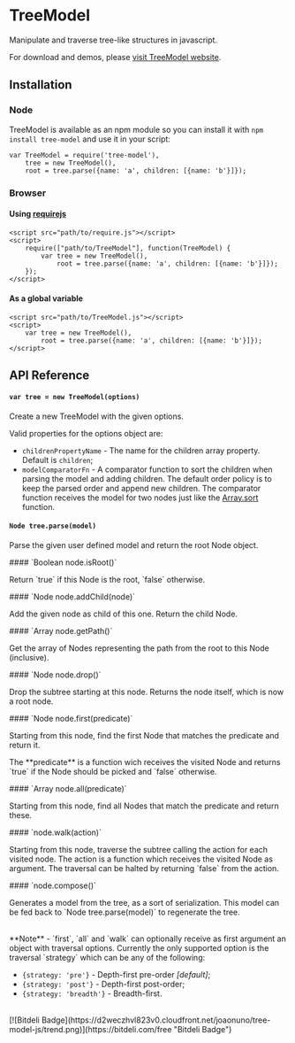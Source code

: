 # TreeModel

Manipulate and traverse tree-like structures in javascript.

For download and demos, please [visit TreeModel website](http://jnuno.com/tree-model-js).

## Installation

### Node
TreeModel is available as an npm module so you can install it with `npm install tree-model` and use it in your script:

```
var TreeModel = require('tree-model'),
    tree = new TreeModel(),
    root = tree.parse({name: 'a', children: [{name: 'b'}]});
```

### Browser
#### Using [requirejs](http://requirejs.org/)
```
<script src="path/to/require.js"></script>
<script>
    require(["path/to/TreeModel"], function(TreeModel) {
        var tree = new TreeModel(),
            root = tree.parse({name: 'a', children: [{name: 'b'}]});
    });
</script>
```
#### As a global variable
```
<script src="path/to/TreeModel.js"></script>
<script>
    var tree = new TreeModel(),
        root = tree.parse({name: 'a', children: [{name: 'b'}]});
</script>
```

## API Reference
#### `var tree = new TreeModel(options)`
<p>Create a new TreeModel with the given options.</p>
Valid properties for the options object are:

* `childrenPropertyName` - The name for the children array property. Default is `children`;
* `modelComparatorFn` - A comparator function to sort the children when parsing the model and adding children. The default order policy is to keep the parsed order and append new children. The comparator function receives the model for two nodes just like the [Array.sort](https://developer.mozilla.org/en-US/docs/Web/JavaScript/Reference/Global_Objects/Array/sort) function.

#### `Node tree.parse(model)`
<p>Parse the given user defined model and return the root Node object.</p>
#### `Boolean node.isRoot()`
<p>Return `true` if this Node is the root, `false` otherwise.</p>
#### `Node node.addChild(node)`
<p>Add the given node as child of this one. Return the child Node.</p>
#### `Array<Node> node.getPath()`
<p>Get the array of Nodes representing the path from the root to this Node (inclusive).</p>
#### `Node node.drop()`
<p>Drop the subtree starting at this node. Returns the node itself, which is now a root node.</p>
#### `Node node.first(predicate)`
<p>Starting from this node, find the first Node that matches the predicate and return it.</p><p>The **predicate** is a function wich receives the visited Node and returns `true` if the Node should be picked and `false` otherwise.</p>
#### `Array<Node> node.all(predicate)`
<p>Starting from this node, find all Nodes that match the predicate and return these.</p>
#### `node.walk(action)`
<p>Starting from this node, traverse the subtree calling the action for each visited node. The action is a function which receives the visited Node as argument. The traversal can be halted by returning `false` from the action.</p>
#### `node.compose()`
<p>Generates a model from the tree, as a sort of serialization. This model can be fed back to `Node tree.parse(model)` to regenerate the tree.</p>
<br />
**Note** - `first`, `all` and `walk` can optionally receive as first argument an object with traversal options. Currently the only supported option is the traversal `strategy` which can be any of the following:

* `{strategy: 'pre'}` - Depth-first pre-order *[default]*;
* `{strategy: 'post'}` - Depth-first post-order;
* `{strategy: 'breadth'}` - Breadth-first.

<br />
[![Bitdeli Badge](https://d2weczhvl823v0.cloudfront.net/joaonuno/tree-model-js/trend.png)](https://bitdeli.com/free "Bitdeli Badge")
